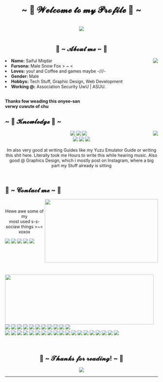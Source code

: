 <body>
   <h1 align="center">~ 💖 𝓦𝓮𝓵𝓬𝓸𝓶𝓮 𝓽𝓸 𝓶𝔂 𝓟𝓻𝓸𝓯𝓲𝓵𝓮 💖 ~</h1>
   <br>
   <div align="center">
      <img src="https://media1.giphy.com/media/3ohzdMfilFANKK0dqw/giphy.gif?cid=ecf05e47w6ebuxwsbsui01zuxg38cmqbngt5xm3157g6iajj&rid=giphy.gif&ct=g">
   </div>
   <br>
   <div>
      <h2 align="center"> 🦊 ~ 𝓐𝓫𝓸𝓾𝓽 𝓶𝓮 ~ 🦊 </h2>
      <img src="https://media2.giphy.com/media/13cswZEvNJM7ZK/giphy.gif?cid=790b761104bef86938a8058105201a097f0436e0d94397c7&rid=giphy.gif&ct=g" align="right">
      <li>
         <b>Name:</b> Saiful Miqdar
      </li>
      <li>
         <b>Fursona:</b> Male Snow Fox > ~ <
      </li>
      <li>
         <b>Loves:</b> you! and Coffee and games maybe -///-
      </li>
      <li>
         <b>Gender:</b> Male
      </li>
      <li>
         <b>Hobbys:</b> Tech Stuff, Graphic Design, Web Development
      </li>
      <li>
         <b>Working @:</b> Association Security UwU | ASUU.
      </li>
      <br>
      <p><b>     Thanks fow weading this onyee-san<br>
         verwy cuwute of chu</b>
      </p>
   </div>
   <div>
      <h2 align="left">            ~ 📇 𝓚𝓷𝓸𝔀𝓵𝓮𝓭𝓰𝓮 📇 ~</h2>
      <p>
         <img src="https://i.pinimg.com/originals/8d/4b/77/8d4b77c44b7a68c0fd609411e2c0ec3c.gif" align="right">
   </div>
   <div>
      <p align="center"><img src="https://img.shields.io/badge/adobe%20photoshop%20-%2331A8FF.svg?&style=for-the-badge&logo=adobe%20photoshop&logoColor=white"/> <img src="https://img.shields.io/badge/html5%20-%23E34F26.svg?&style=for-the-badge&logo=html5&logoColor=white"/> <img src="https://img.shields.io/badge/css3%20-%231572B6.svg?&style=for-the-badge&logo=css3&logoColor=white"/><br>
         <img src="https://img.shields.io/badge/node.js%20-%2343853D.svg?&style=for-the-badge&logo=node.js&logoColor=white"/> <img src="https://img.shields.io/badge/javascript%20-%23323330.svg?&style=for-the-badge&logo=javascript&logoColor=%23F7DF1E"/> <img src="https://img.shields.io/badge/git%20-%23F05033.svg?&style=for-the-badge&logo=git&logoColor=white"/> <br><br>
         Im also very good at writing Guides like my Yuzu Emulator Guide or writing this shit here. Literally took me Hours to write this while hearing music. Also good @ Graphics Design, which i mostly post on Instagram, where a big part my Stuff already is sitting
      </p>
      <br>
      <h2>           📝 ~ 𝓒𝓸𝓷𝓽𝓪𝓬𝓽 𝓶𝓮 ~ 📝</h2>
      <img src="https://media0.giphy.com/media/JXibbAa7ysN9K/giphy.gif?cid=ecf05e47zbtvf4lz1s260mrjtp62qnxfr7si0r1u53j8i4bq&rid=giphy.gif&ct=g" align="right" width="373.5px" height="208.5px">
      <br>
      <p align="center">Hewe awe some of my <br>
         most used s-s-sociaw things >~< xoxox
      </p>
      <a href="mailto:miqdarsaiful@gmail.com"><img src="https://img.shields.io/badge/e‑mail-D14836.svg?style=for-the-badge&logo=GMail&logoColor=white"/></a>
      <a href="https://instagram.com/saifulmqdr"><img src="https://img.shields.io/badge/instagram-E4405F.svg?style=for-the-badge&logo=instagram&logoColor=white"/></a>
      <a href="https://facebook.com/Saiful.miqdar.31"><img src="https://img.shields.io/badge/facebook-9146FF.svg?style=for-the-badge&logo=facebook&logoColor=white"/></a>
      <a href="https://linkedin.com/saifulmiqdar"><img src="https://img.shields.io/badge/linkedin-0077B5.svg?style=for-the-badge&logo=linkedin&logoColor=white"/></a>
      <a href="https://twitter.com/saifulmiqdar8"><img src="https://img.shields.io/badge/twitter-1DA1F2.svg?style=for-the-badge&logo=twitter&logoColor=white"/></a>    
   </div>
  <br><br><br><br><br>
  <div>
   <p align=""left>
         <img align="left" width="490" height="165" src="https://github-readme-stats.vercel.app/api?username=bitch-code&show_icons=true&hide_border=false&line_height=20&title_color=f69673&icon_color=1b93c9&show_owner=true"/>
  </p>
      
  <p>
         <img src="https://img.shields.io/badge/-Visual%20Studio%20Code-23A9F2?style=flat-square&logo=Visual%20Studio%20Code&logoColor=white"/>
         <img src="https://img.shields.io/badge/-Github-181717?style=flat-square&logo=GitHub&logoColor=white"/>
         <img src="https://img.shields.io/badge/-Git-F44D27?style=flat-square&logo=Git&logoColor=white"/>
         <img src="https://img.shields.io/badge/-NPM-CB3837?style=flat-square&logo=NPM&logoColor=white"/>
         <img src="https://img.shields.io/badge/-Apache-D22128?style=flat-square&logo=Apache&logoColor=white"/>
         <img src="https://img.shields.io/badge/-Trello-0079BF?style=flat-square&logo=Trello&logoColor=white"/>
         <img src="https://img.shields.io/badge/-Slack-E01563?style=flat-square&logo=Slack&logoColor=white"/>
         <img src="https://img.shields.io/badge/-Sketch-FA6400?style=flat-square&logo=Sketch&logoColor=white"/>
         <img src="https://img.shields.io/badge/-MySQL-F29111?style=flat-square&logo=MySQL&logoColor=white"/>
         <img src="https://img.shields.io/badge/-Insomnia-5849BE?style=flat-square&logo=Insomnia&logoColor=white"/>
         <img src="https://img.shields.io/badge/-Notion-000000?style=flat-square&logo=Notion&logoColor=white"/><br/>
         <img src="https://img.shields.io/badge/-Vue.js-42B883?style=flat-square&logo=Vue.js&logoColor=white"/>
         <img src="https://img.shields.io/badge/-Laravel-F55247?style=flat-square&logo=Laravel&logoColor=white"/>
         <img src="https://img.shields.io/badge/-Lumen-E74430?style=flat-square&logo=Lumen&logoColor=white"/>
         <img src="https://img.shields.io/badge/-Storybook-FF4785?style=flat-square&logo=Storybook&logoColor=white"/>
         <img src="https://img.shields.io/badge/-WebPack-1C78C0?style=flat-square&logo=WebPack&logoColor=white"/>
         <img src="https://img.shields.io/badge/-ESLint-4B32C3?style=flat-square&logo=ESLint&logoColor=white"/>
         <img src="https://img.shields.io/badge/-HTML5-E34F26?style=flat-square&logo=HTML5&logoColor=white"/>
         <img src="https://img.shields.io/badge/-CSS3-1572B6?style=flat-square&logo=CSS3&logoColor=white"/>
         <img src="https://img.shields.io/badge/-Debian-A80030?style=flat-square&logo=Debian&logoColor=white"/>
         <img src="https://img.shields.io/badge/-Google%20Cloud-4285F4?style=flat-square&logo=Google%20Cloud&logoColor=white"/>
         <img src="https://img.shields.io/badge/-OVH%20Cloud-123F6D?style=flat-square&logo=OVH&logoColor=white"/>
         <img src="https://img.shields.io/badge/-Codacy-222F29?style=flat-square&logo=Codacy&logoColor=white"/>
         <img src="https://img.shields.io/badge/-Adobe%20Illustrator-FF9A00?style=flat-square&logo=Adobe%20Illustrator&logoColor=white"/>
         <img src="https://img.shields.io/badge/-Figma-D22128?style=flat-square&logo=Figma&logoColor=white"/>
         <img src="https://img.shields.io/badge/-Linux-FCC624?style=flat-square&logo=Linux&logoColor=white"/>
         <img src="https://img.shields.io/badge/-Node.js-339933?style=flat-square&logo=Node.js&logoColor=white"/>
         <img src="https://img.shields.io/badge/-Python-E74430?style=flat-square&logo=Python&logoColor=white"/>
         <img src="https://img.shields.io/badge/-Go-0079BF?style=flat-square&logo=Go&logoColor=white"/>
         <img src="https://img.shields.io/badge/-Blogger-FF5722?style=flat-square&logo=Blogger&logoColor=white"/>
      </p>
    </div>
   <br>
   <div>
      <h2 align="center">💖 ~ 𝓣𝓱𝓪𝓷𝓴𝓼 𝓯𝓸𝓻 𝓻𝓮𝓪𝓭𝓲𝓷𝓰! ~ 💖</h2>
      <div align="center">
         <img src="https://thumbs.gfycat.com/ElderlyNiceIsopod-size_restricted.gif">
      </div>
      <hr>
   </div>
   </div>
</body>
